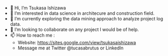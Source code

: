 - 👋 Hi, I’m Tsukasa Ishizawa
- 👀 I’m interested in data science in architecure and construction field.
- 🌱 I’m currently exploring the data mining approach to analyze project log data.
- 💞️ I’m looking to collaborate on any project I would be of help.
- 📫 How to reach me :
  - Website: https://sites.google.com/view/tsukasaishizawa
  - Message me at Twitter @tucasabrutus or LinkedIn

<!---
tucasa0626/tucasa0626 is a ✨ special ✨ repository because its `README.md` (this file) appears on your GitHub profile.
You can click the Preview link to take a look at your changes.
--->
